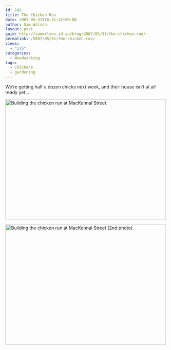 ```yaml
---
id: 141
title: The Chicken Run
date: 2007-05-31T16:31:42+00:00
author: Sam Wilson
layout: post
guid: http://samwilson.id.au/blog/2007/05/31/the-chicken-run/
permalink: /2007/05/31/the-chicken-run/
views:
  - "175"
categories:
  - Woodworking
tags:
  - Chickens
  - gardening
---
```

We&#8217;re getting half a dozen chicks next week, and their house isn&#8217;t at all ready yet&#8230;

[<img src="http://samwilson.id.au/wp-content/uploads/2007/05/2007-05-31_mackennal_back_garden_1-500x375.jpg" alt="Building the chicken run at MacKennal Street." width="500" height="375" class="aligncenter size-medium wp-image-1734" srcset="https://samwilson.id.au/wp-content/uploads/2007/05/2007-05-31_mackennal_back_garden_1-500x375.jpg 500w, https://samwilson.id.au/wp-content/uploads/2007/05/2007-05-31_mackennal_back_garden_1-150x112.jpg 150w, https://samwilson.id.au/wp-content/uploads/2007/05/2007-05-31_mackennal_back_garden_1-1024x768.jpg 1024w" sizes="(max-width: 500px) 100vw, 500px" />](http://samwilson.id.au/wp-content/uploads/2007/05/2007-05-31_mackennal_back_garden_1.jpg)

[<img src="http://samwilson.id.au/wp-content/uploads/2007/05/2007-05-31_mackennal_back_garden_2-500x375.jpg" alt="Building the chicken run at MacKennal Street (2nd photo)." width="500" height="375" class="aligncenter size-medium wp-image-1734" />](http://samwilson.id.au/wp-content/uploads/2007/05/2007-05-31_mackennal_back_garden_2.jpg)
